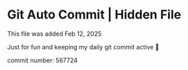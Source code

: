 # Git Auto Commit | Hidden File

This file was added Feb 12, 2025

Just for fun and keeping my daily git commit active 🤪

commit number: 567724
